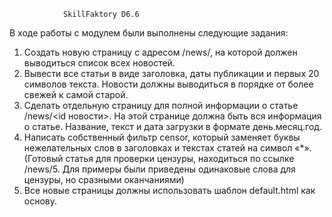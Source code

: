                 SkillFaktory D6.6
  В ходе работы с модулем были выполнены следующие задания:
1. Создать новую страницу с адресом /news/, на которой должен выводиться список всех новостей.
2. Вывести все статьи в виде заголовка, даты публикации и первых 20 символов текста.
Новости должны выводиться в порядке от более свежей к самой старой. 
3. Сделать отдельную страницу для полной информации о статье /news/<id новости>.
На этой странице должна быть вся информация о статье. Название, текст и дата загрузки в формате день.месяц.год.
4. Написать собственный фильтр censor, который заменяет буквы нежелательных слов в заголовках и текстах статей на символ «*».
(Готовый статья для проверки цензуры, находиться по ссылке /news/5. Для примеры были приведены одинаковые слова для цензуры, но сразными оканчаниями)
5. Все новые страницы должны использовать шаблон default.html как основу.
